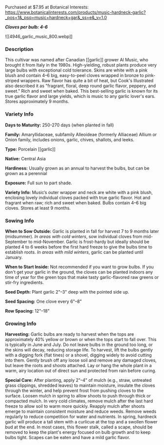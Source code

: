 Purchased at $7.95 at Botanical Interests: https://www.botanicalinterests.com/products/music-hardneck-garlic?_pos=1&_psq=music+hardneck+gar&_ss=e&_v=1.0

**_Cloves per bulb: 4-6_**

![[4946_garlic_music_800.webp]]

### Description

This cultivar was named after Canadian [[garlic]] grower Al Music, who brought it from Italy in the 1980s. High-yielding, robust plants produce very large bulbs with exceptional cold tolerance. Skins are white with a pink blush and contain 4–6 big, easy-to-peel cloves wrapped in bronze to pink-striped wrappers. Raw flavor has quite a bit of heat, but Cook's Illustrated also described it as "fragrant, floral, deep round garlic flavor, peppery, and sweet." Rich and sweet when baked. This best-selling garlic is known for its true garlic flavor and large yields, which is music to any garlic lover's ears. Stores approximately 9 months.

### Variety Info

**Days to Maturity:** 250-270 days (when planted in fall)

**Family:** Amaryllidaceae, subfamily Alleoideae (formerly Alliaceae) Allium or Onion family, includes onions, garlic, chives, shallots, and leeks.

**Type:** Porcelain [[garlic]]

**Native:** Central Asia

**Hardiness:** Usually grown as an annual to harvest the bulbs, but can be grown as a perennial

**Exposure:** Full sun to part shade.

**Variety Info:** Music’s outer wrapper and neck are white with a pink blush, enclosing lovely individual cloves packed with true garlic flavor. Hot and fragrant when raw; rich and sweet when baked. Bulbs contain 4–6 big cloves. Stores at least 9 months.

### Sowing Info

**When to Sow Outside:** Garlic is planted in fall for harvest 7 to 9 months later (midsummer). _In areas with cold winters_, sow individual cloves from mid-September to mid-November. Garlic is frost-hardy but ideally should be planted 4 to 6 weeks before the first hard freeze to give the bulbs time to establish roots. _In areas with mild winters_, garlic can be planted until January.

**When to Start Inside:** Not recommended if you want to grow bulbs. If you don't get your garlic in the ground, the cloves can be planted indoors any time of year for the green tops that make tasty garlic-flavored raw greens or stir-fry ingredients.

**Seed Depth:** Plant garlic 2"–3" deep with the pointed side up.

**Seed Spacing:** One clove every 6"–8"

**Row Spacing:** 12"–18"

### Growing Info

**Harvesting:** Garlic bulbs are ready to harvest when the tops are approximately 40% yellow or brown or when the tops start to fall over. This is typically in June and July. Do not leave bulbs in the ground too long, or the skins will decay, reducing storage life. To harvest, lift the bulbs gently with a digging fork (flat tines) or a shovel, digging widely to avoid cutting into them. Gently brush off any loose soil and remove any damaged cloves, but leave the roots and shoots attached. Lay or hang the whole plant in a warm, airy location out of direct sun and protected from rain before curing.

**Special Care:** After planting, apply 2"–4" of mulch (e.g., straw, untreated grass clippings, shredded leaves) to maintain moisture, insulate the cloves through the winter, and help prevent frost from pushing cloves to the surface. Loosen mulch in spring to allow shoots to push through thick or compacted mulch. In very cold climates, remove mulch after the last hard freeze to allow soil to warm more quickly. Reapply mulch after shoots emerge to maintain consistent moisture and reduce weeds. Remove weeds regularly to reduce competition for water and nutrients. In spring, hardneck garlic will produce a tall stem with a curlicue at the top and a swollen flower bud at the end. In most cases, this flower stalk, called a scape, should be removed to keep the plant's energy focused on bulb growth and to keep bulbs tight. Scapes can be eaten and have a mild garlic flavor.
